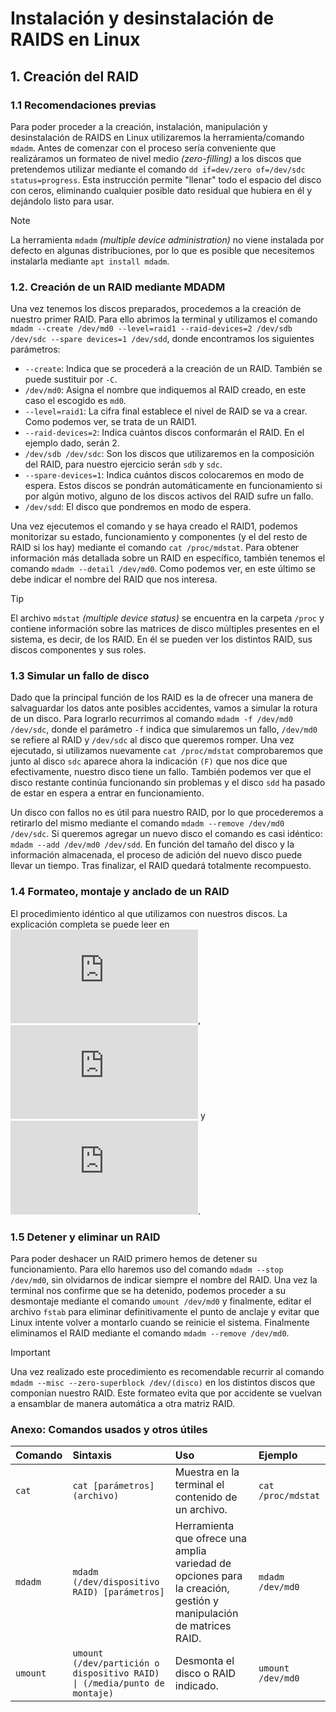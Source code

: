 # Instalación y desinstalación de RAIDS en Linux
## 1. Creación del RAID
### 1.1 Recomendaciones previas

Para poder proceder a la creación, instalación, manipulación y desinstalación de RAIDS en Linux utilizaremos la herramienta/comando `mdadm`. Antes de comenzar con el proceso sería conveniente que realizáramos un formateo de nivel medio _(zero-filling)_ a los discos que pretendemos utilizar mediante el comando `dd if=dev/zero of=/dev/sdc status=progress`. Esta instrucción permite "llenar" todo el espacio del disco con ceros, eliminando cualquier posible dato residual que hubiera en él y dejándolo listo para usar.

>[!NOTE]
>La herramienta `mdadm` _(multiple device administration)_ no viene instalada por defecto en algunas distribuciones, por lo que es posible que necesitemos instalarla mediante `apt install mdadm`.

### 1.2. Creación de un RAID mediante MDADM

Una vez tenemos los discos preparados, procedemos a la creación de nuestro primer RAID. Para ello abrimos la terminal y utilizamos el comando `mdadm --create /dev/md0 --level=raid1 --raid-devices=2 /dev/sdb /dev/sdc --spare devices=1 /dev/sdd`, donde encontramos los siguientes parámetros:

* `--create`: Indica que se procederá a la creación de un RAID. También se puede sustituir por `-C`.
* `/dev/md0`: Asigna el nombre que indiquemos al RAID creado, en este caso el escogido es `md0`.
* `--level=raid1`: La cifra final establece el nivel de RAID se va a crear. Como podemos ver, se trata de un RAID1.
* `--raid-devices=2`: Indica cuántos discos conformarán el RAID. En el ejemplo dado, serán 2.
* `/dev/sdb /dev/sdc`: Son los discos que utilizaremos en la composición del RAID, para nuestro ejercicio serán `sdb` y `sdc`.
* `--spare-devices=1`: Indica cuántos discos colocaremos en modo de espera. Estos discos se pondrán automáticamente en funcionamiento si por algún motivo, alguno de los discos activos del RAID sufre un fallo.
* `/dev/sdd`: El disco que pondremos en modo de espera.

Una vez ejecutemos el comando y se haya creado el RAID1, podemos monitorizar su estado, funcionamiento y componentes (y el del resto de RAID si los hay) mediante el comando `cat /proc/mdstat`. Para obtener información más detallada sobre un RAID en específico, también tenemos el comando `mdadm --detail /dev/md0`. Como podemos ver, en este último se debe indicar el nombre del RAID que nos interesa.

>[!TIP]
>El archivo `mdstat` _(multiple device status)_ se encuentra en la carpeta `/proc` y contiene información sobre las matrices de disco múltiples presentes en el sistema, es decir, de los RAID. En él se pueden ver los distintos RAID, sus discos componentes y sus roles.

### 1.3 Simular un fallo de disco

Dado que la principal función de los RAID es la de ofrecer una manera de salvaguardar los datos ante posibles accidentes, vamos a simular la rotura de un disco. Para lograrlo recurrimos al comando `mdadm -f /dev/md0 /dev/sdc`, donde el parámetro `-f` indica que simularemos un fallo, `/dev/md0` se refiere al RAID y `/dev/sdc` al disco que queremos romper. Una vez ejecutado, si utilizamos nuevamente `cat /proc/mdstat` comprobaremos que junto al disco `sdc` aparece ahora la indicación `(F)` que nos dice que efectivamente, nuestro disco tiene un fallo. También podemos ver que el disco restante continúa funcionando sin problemas y el disco `sdd` ha pasado de estar en espera a entrar en funcionamiento.

Un disco con fallos no es útil para nuestro RAID, por lo que procederemos a retirarlo del mismo mediante el comando `mdadm --remove /dev/md0 /dev/sdc`. Si queremos agregar un nuevo disco el comando es casi idéntico: `mdadm --add /dev/md0 /dev/sdd`. En función del tamaño del disco y la información almacenada, el proceso de adición del nuevo disco puede llevar un tiempo. Tras finalizar, el RAID quedará totalmente recompuesto.

### 1.4 Formateo, montaje y anclado de un RAID

El procedimiento idéntico al que utilizamos con nuestros discos. La explicación completa se puede leer en ![Gestión de discos en Linux 1.2: Crear el sistema de ficheros](https://github.com/MyopicEviLord/ASIR1-apuntes/blob/main/ISO/UT3-gestion-discos-linux.md#12-crear-el-sistema-de-ficheros-filesystem), ![Gestión de discos en Linux 1.3: Montar la unidad](https://github.com/MyopicEviLord/ASIR1-apuntes/blob/main/ISO/UT3-gestion-discos-linux.md#13-montar-la-unidad) y ![Gestión de discos en LInux 1.4: Fijar el punto de montaje](https://github.com/MyopicEviLord/ASIR1-apuntes/blob/main/ISO/UT3-gestion-discos-linux.md#14-fijar-el-punto-de-montaje).

### 1.5 Detener y eliminar un RAID

Para poder deshacer un RAID primero hemos de detener su funcionamiento. Para ello haremos uso del comando `mdadm --stop /dev/md0`, sin olvidarnos de indicar siempre el nombre del RAID. Una vez la terminal nos confirme que se ha detenido, podemos proceder a su desmontaje mediante el comando `umount /dev/md0` y finalmente, editar el archivo `fstab` para eliminar definitivamente el punto de anclaje y evitar que Linux intente volver a montarlo cuando se reinicie el sistema. Finalmente eliminamos el RAID mediante el comando `mdadm --remove /dev/md0`.

>[!IMPORTANT]
>Una vez realizado este procedimiento es recomendable recurrir al comando `mdadm --misc --zero-superblock /dev/(disco)` en los distintos discos que componían nuestro RAID. Este formateo evita que por accidente se vuelvan a ensamblar de manera automática a otra matriz RAID.

### Anexo: Comandos usados y otros útiles

| Comando | Sintaxis | Uso | Ejemplo |
|:--------|:---------|:----|:--------|
|`cat` | `cat [parámetros] (archivo)` | Muestra en la terminal el contenido de un archivo. | `cat /proc/mdstat` |
| `mdadm` | `mdadm (/dev/dispositivo RAID) [parámetros]` | Herramienta que ofrece una amplia variedad de opciones para la creación, gestión y manipulación de matrices RAID. | `mdadm /dev/md0` |
| `umount` | `umount (/dev/partición o dispositivo RAID) \| (/media/punto de montaje)`| Desmonta el disco o RAID indicado. | `umount /dev/md0` |
